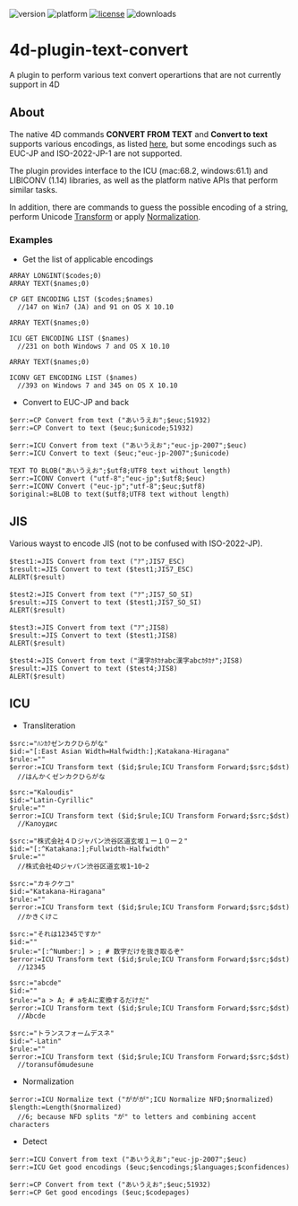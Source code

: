 ![version](https://img.shields.io/badge/version-18%2B-EB8E5F)
![platform](https://img.shields.io/static/v1?label=platform&message=mac-intel%20|%20mac-arm%20|%20win-64&color=blue)
[![license](https://img.shields.io/github/license/miyako/4d-plugin-text-convert)](LICENSE)
![downloads](https://img.shields.io/github/downloads/miyako/4d-plugin-text-convert/total)

# 4d-plugin-text-convert

A plugin to perform various text convert operartions that are not currently support in 4D

About
---
The native 4D commands **CONVERT FROM TEXT** and **Convert to text** supports various encodings, as listed [here](http://doc.4d.com/4Dv14R4/4D/14-R4/CONVERT-FROM-TEXT.301-1708428.en.html), but some encodings such as EUC-JP and ISO-2022-JP-1 are not supported.

The plugin provides interface to the ICU (mac:68.2, windows:61.1) and LIBICONV (1.14) libraries, as well as the platform native APIs that perform similar tasks.

In addition, there are commands to guess the possible encoding of a string, perform Unicode [Transform](http://userguide.icu-project.org/transforms/general) or apply [Normalization](http://userguide.icu-project.org/transforms/normalization).

### Examples

* Get the list of applicable encodings

```
ARRAY LONGINT($codes;0)
ARRAY TEXT($names;0)

CP GET ENCODING LIST ($codes;$names)
  //147 on Win7 (JA) and 91 on OS X 10.10
```

```
ARRAY TEXT($names;0)

ICU GET ENCODING LIST ($names)
  //231 on both Windows 7 and OS X 10.10
```

```
ARRAY TEXT($names;0)

ICONV GET ENCODING LIST ($names)
  //393 on Windows 7 and 345 on OS X 10.10
```

* Convert to EUC-JP and back

```
$err:=CP Convert from text ("あいうえお";$euc;51932)
$err:=CP Convert to text ($euc;$unicode;51932)
```

```
$err:=ICU Convert from text ("あいうえお";"euc-jp-2007";$euc)
$err:=ICU Convert to text ($euc;"euc-jp-2007";$unicode)
```

```
TEXT TO BLOB("あいうえお";$utf8;UTF8 text without length)
$err:=ICONV Convert ("utf-8";"euc-jp";$utf8;$euc)
$err:=ICONV Convert ("euc-jp";"utf-8";$euc;$utf8)
$original:=BLOB to text($utf8;UTF8 text without length)
```

JIS 
---

Various wayst to encode JIS (not to be confused with ISO-2022-JP).

```
$test1:=JIS Convert from text ("ｱ";JIS7_ESC)
$result:=JIS Convert to text ($test1;JIS7_ESC)
ALERT($result)

$test2:=JIS Convert from text ("ｱ";JIS7_SO_SI)
$result:=JIS Convert to text ($test1;JIS7_SO_SI)
ALERT($result)

$test3:=JIS Convert from text ("ｱ";JIS8)
$result:=JIS Convert to text ($test1;JIS8)
ALERT($result)

$test4:=JIS Convert from text ("漢字ｶﾀｶﾅabc漢字abcｶﾀｶﾅ";JIS8)
$result:=JIS Convert to text ($test4;JIS8)
ALERT($result)
```

ICU
---

* Transliteration

```
$src:="ﾊﾝｶｸゼンカクひらがな"
$id:="[:East Asian Width=Halfwidth:];Katakana-Hiragana"
$rule:=""
$error:=ICU Transform text ($id;$rule;ICU Transform Forward;$src;$dst)
  //はんかくゼンカクひらがな
```

```
$src:="Kaloudis"
$id:="Latin-Cyrillic"
$rule:=""
$error:=ICU Transform text ($id;$rule;ICU Transform Forward;$src;$dst)
  //Калоудис
```

```
$src:="株式会社４Ｄジャパン渋谷区道玄坂１ー１０ー２"
$id:="[:^Katakana:];Fullwidth-Halfwidth"
$rule:=""
  //株式会社4Dジャパン渋谷区道玄坂1ｰ10ｰ2
```

```
$src:="カキクケコ"
$id:="Katakana-Hiragana"
$rule:=""
$error:=ICU Transform text ($id;$rule;ICU Transform Forward;$src;$dst)
  //かきくけこ
```

```
$src:="それは12345ですか"
$id:=""
$rule:="[:^Number:] > ; # 数字だけを抜き取るぞ"
$error:=ICU Transform text ($id;$rule;ICU Transform Forward;$src;$dst)
  //12345
```

```
$src:="abcde"
$id:=""
$rule:="a > A; # aをAに変換するだけだ"
$error:=ICU Transform text ($id;$rule;ICU Transform Forward;$src;$dst)
  //Abcde
```

```
$src:="トランスフォームデスネ"
$id:="-Latin"
$rule:=""
$error:=ICU Transform text ($id;$rule;ICU Transform Forward;$src;$dst)
  //toransufōmudesune
```

* Normalization

```
$error:=ICU Normalize text ("ががが";ICU Normalize NFD;$normalized)
$length:=Length($normalized)
  //6; because NFD splits "が" to letters and combining accent characters
```

* Detect

```
$err:=ICU Convert from text ("あいうえお";"euc-jp-2007";$euc)
$err:=ICU Get good encodings ($euc;$encodings;$languages;$confidences)
```

```
$err:=CP Convert from text ("あいうえお";$euc;51932)
$err:=CP Get good encodings ($euc;$codepages)
```
